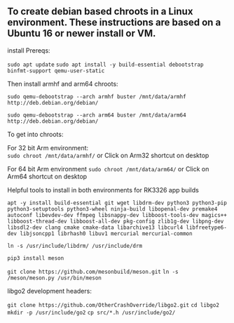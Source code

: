 ## To create debian based chroots in a Linux environment.  These instructions are based on a Ubuntu 16 or newer install or VM.


install Prereqs:

`sudo apt update`
`sudo apt install -y build-essential debootstrap binfmt-support qemu-user-static`

Then install armhf and arm64 chroots:

`sudo qemu-debootstrap --arch armhf buster /mnt/data/armhf http://deb.debian.org/debian/`

`sudo qemu-debootstrap --arch arm64 buster /mnt/data/arm64 http://deb.debian.org/debian/`

To get into chroots:

For 32 bit Arm environment: \
`sudo chroot /mnt/data/armhf/`
or Click on Arm32 shortcut on desktop

For 64 bit Arm environment
`sudo chroot /mnt/data/arm64/`
or Click on Arm64 shortcut on desktop

Helpful tools to install in both environments for RK3326 app builds

`apt -y install build-essential git wget libdrm-dev python3 python3-pip python3-setuptools python3-wheel ninja-build libopenal-dev premake4 autoconf libevdev-dev ffmpeg libsnappy-dev libboost-tools-dev magics++ libboost-thread-dev libboost-all-dev pkg-config zlib1g-dev libpng-dev libsdl2-dev clang cmake cmake-data libarchive13 libcurl4 libfreetype6-dev libjsoncpp1 librhash0 libuv1 mercurial mercurial-common`

`ln -s /usr/include/libdrm/ /usr/include/drm`

`pip3 install meson`

`git clone https://github.com/mesonbuild/meson.git`
`ln -s /meson/meson.py /usr/bin/meson`

libgo2 development headers:

`git clone https://github.com/OtherCrashOverride/libgo2.git`
`cd libgo2`
`mkdir -p /usr/include/go2`
`cp src/*.h /usr/include/go2/`
